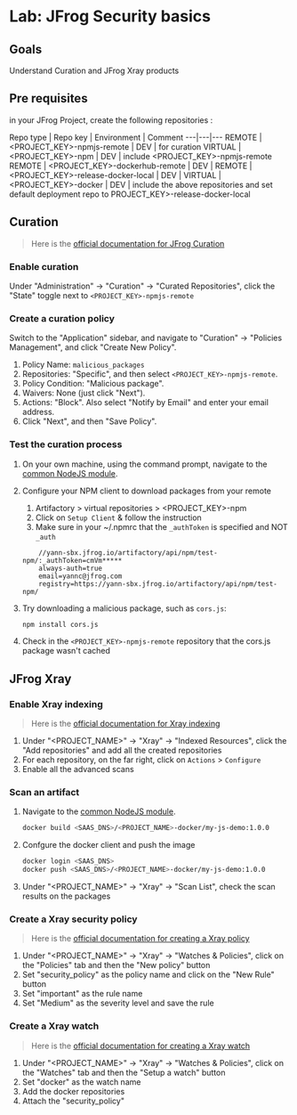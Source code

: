 # Lab: JFrog Security basics

## Goals

Understand Curation and JFrog Xray products

## Pre requisites

in your JFrog Project, create the following repositories :

Repo type | Repo key | Environment | Comment
---|---|---
REMOTE | <PROJECT_KEY>-npmjs-remote | DEV | for curation
VIRTUAL | <PROJECT_KEY>-npm  | DEV | include <PROJECT_KEY>-npmjs-remote
REMOTE | <PROJECT_KEY>-dockerhub-remote | DEV |
REMOTE | <PROJECT_KEY>-release-docker-local | DEV |
VIRTUAL | <PROJECT_KEY>-docker  | DEV | include the above repositories and set default deployment repo to PROJECT_KEY>-release-docker-local

## Curation

> Here is the [official documentation for JFrog Curation](https://jfrog.com/help/r/jfrog-curation/jfrog-curation-workflow)

### Enable curation

Under "Administration" -> "Curation" -> "Curated Repositories", click the "State" toggle next to `<PROJECT_KEY>-npmjs-remote`

### Create a curation policy

Switch to the "Application" sidebar, and navigate to "Curation" -> "Policies Management", and click "Create New Policy".

   1. Policy Name: `malicious_packages`
   2. Repositories: "Specific", and then select `<PROJECT_KEY>-npmjs-remote`.
   3. Policy Condition: "Malicious package".
   4. Waivers: None (just click "Next").
   5. Actions: "Block". Also select "Notify by Email" and enter your email address.
   6. Click "Next", and then "Save Policy".

### Test the curation process

1. On your own machine, using the command prompt, navigate to the [common NodeJS module](../../common/js).
2. Configure your NPM client to download packages from your remote
    1. Artifactory > virtual repositories > <PROJECT_KEY>-npm
    2. Click on  `Setup Client` & follow the instruction
    3. Make sure in your ~/.npmrc that the ```_authToken``` is specified and NOT ```_auth```

    ```text
        //yann-sbx.jfrog.io/artifactory/api/npm/test-npm/:_authToken=cmVm*****
        always-auth=true
        email=yannc@jfrog.com
        registry=https://yann-sbx.jfrog.io/artifactory/api/npm/test-npm/
    ```

3. Try downloading a malicious package, such as `cors.js`:

   ```bash
   npm install cors.js
   ```

4. Check in the `<PROJECT_KEY>-npmjs-remote` repository that the cors.js package wasn't cached

## JFrog Xray

### Enable Xray indexing

> Here is the [official documentation for Xray indexing](https://jfrog.com/help/r/jfrog-security-documentation/add-or-remove-resources-from-indexing)

1. Under "<PROJECT_NAME>" -> "Xray" -> "Indexed Resources", click the "Add repositories" and add all the created  repositories
2. For each repository, on the far right, click on `Actions` > `Configure`
3. Enable all the advanced scans

### Scan an artifact

1. Navigate to the [common NodeJS module](../../common/js).

    ```bash
    docker build <SAAS_DNS>/<PROJECT_NAME>-docker/my-js-demo:1.0.0
    ```

2. Confgure the docker client and push the image

    ```bash
    docker login <SAAS_DNS>
    docker push <SAAS_DNS>/<PROJECT_NAME>-docker/my-js-demo:1.0.0
    ```

3. Under "<PROJECT_NAME>" -> "Xray" -> "Scan List", check the scan results on the packages

### Create a Xray security policy

> Here is the [official documentation for creating a Xray policy](https://jfrog.com/help/r/jfrog-security-documentation/create-an-xray-policy)

1. Under "<PROJECT_NAME>" -> "Xray" -> "Watches & Policies", click on the "Policies" tab and then the "New policy" button
2. Set "security_policy" as the policy name and click on the "New Rule" button
3. Set "important" as the rule name
4. Set "Medium" as the severity level and save the rule

### Create a Xray watch

> Here is the [official documentation for creating a Xray watch](https://jfrog.com/help/r/jfrog-security-documentation/create-a-watch)

1. Under "<PROJECT_NAME>" -> "Xray" -> "Watches & Policies", click on the "Watches" tab and then the "Setup a watch" button
2. Set "docker" as the watch name
3. Add the docker repositories
4. Attach the "security_policy"
